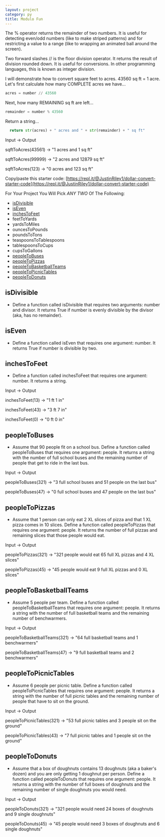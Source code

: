 ```yaml
---
layout: project
category: py
title: Modulo Fun
---
```

The % operator returns the remainder of two numbers. It is useful for detecting even/odd numbers (like to make striped patterns) and for restricting a value to a range (like to wrapping an animated ball around the screen).

Two forward slashes // is the floor division operator. It returns the result of division rounded down. It is useful for conversions. In other programming languages, this is known as integer division.

I will demonstrate how to convert square feet to acres. 43560 sq ft = 1 acre. Let's first calculate how many COMPLETE acres we have...
```python
acres = number // 43560
```
Next, how many REMAINING sq ft are left...
```python
remainder = number % 43560
```
Return a string...
```python
  return str(acres) + " acres and " + str(remainder) + " sq ft"
```
Input &rarr; Output

sqftToAcres(43561) &rarr; "1 acres and 1 sq ft"

sqftToAcres(99999) &rarr; "2 acres and 12879 sq ft"

sqftToAcres(123) &rarr; "0 acres and 123 sq ft"

Copy/paste this starter code: [https://repl.it/@JustinRiley1/dollar-convert-starter-code](https://repl.it/@JustinRiley1/dollar-convert-starter-code)

For Your Project You Will Pick *ANY TWO* Of The Following:
- [isDivisible](#isdivisible)
- [isEven](#iseven)
- [inchesToFeet](#inchestofeet)
- feetToYards
- yardsToMiles
- ouncesToPounds
- poundsToTons
- teaspoonsToTablespoons
- tablespoonsToCups
- cupsToGallons
- [peopleToBuses](#peopletobuses)
- [peopleToPizzas](#peopletopizzas)
- [peopleToBasketballTeams](#peopletobasketballteams)
- [peopleToPicnicTables](#peopletopicnictables)
- [peopleToDonuts](#peopletodonuts)

## isDivisible
- Define a function called isDivisible that requires two arguments: number and divisor. It returns True if number is evenly divisible by the divisor (aka, has no remainder).

## isEven
- Define a function called isEven that requires one argument: number. It returns True if number is divisible by two.

## inchesToFeet
- Define a function called inchesToFeet that requires one argument: number. It returns a string.

Input &rarr; Output

inchesToFeet(13) &rarr; "1 ft 1 in"

inchesToFeet(43) &rarr; "3 ft 7 in"

inchesToFeet(0) &rarr; "0 ft 0 in"

## peopleToBuses
- Assume that 90 people fit on a school bus. Define a function called peopleToBuses that requires one argument: people. It returns a string with the number of full school buses and the remaining number of people that get to ride in the last bus.

Input &rarr; Output

peopleToBuses(321) &rarr; "3 full school buses and 51 people on the last bus"

peopleToBuses(47) &rarr; "0 full school buses and 47 people on the last bus"

## peopleToPizzas
- Assume that 1 person can only eat 2 XL slices of pizza and that 1 XL pizza comes in 10 slices. Define a function called peopleToPizzas that requires one argument: people. It returns the number of full pizzas and remaining slices that those people would eat.

Input &rarr; Output

peopleToPizzas(321) &rarr; "321 people would eat 65 full XL pizzas and 4 XL slices"

peopleToPizzas(45) &rarr; "45 people would eat 9 full XL pizzas and 0 XL slices"

## peopleToBasketballTeams
- Assume 5 people per team. Define a function called peopleToBasketballTeams that requires one argument: people. It returns a string with the number of full basketball teams and the remaining number of benchwarmers.

Input &rarr; Output

peopleToBasketballTeams(321) &rarr; "64 full basketball teams and 1 benchwarmers"

peopleToBasketballTeams(47) &rarr; "9 full basketball teams and 2 benchwarmers"

## peopleToPicnicTables
- Assume 6 people per picnic table. Define a function called peopleToPicnicTables that requires one argument: people. It returns a string with the number of full picnic tables and the remaining number of people that have to sit on the ground.

Input &rarr; Output

peopleToPicnicTables(321) &rarr; "53 full picnic tables and 3 people sit on the ground"

peopleToPicnicTables(43) &rarr; "7 full picnic tables and 1 people sit on the ground"

## peopleToDonuts
- Assume that a box of doughnuts contains 13 doughnuts (aka a baker's dozen) and you are only getting 1 doughnut per person. Define a function called peopleToDonuts that requires one argument: people. It returns a string with the number of full boxes of doughnuts and the remaining number of single doughnuts you would need.

Input &rarr; Output

peopleToDonuts(321) &rarr; "321 people would need 24 boxes of doughnuts and 9 single doughnuts"

peopleToDonuts(45) &rarr; "45 people would need 3 boxes of doughnuts and 6 single doughnuts"
